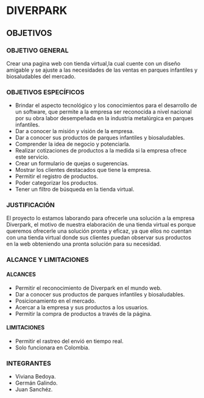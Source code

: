 # **DIVERPARK**

## **OBJETIVOS**


### **OBJETIVO GENERAL**

Crear una pagina web con tienda virtual,la cual cuente con un diseño amigable y se ajuste a las necesidades de las ventas en parques infantiles y biosaludables del mercado.

### **OBJETIVOS ESPECÍFICOS**

-	Brindar el aspecto tecnológico y los conocimientos para el desarrollo de un software, que permite a la empresa ser reconocida a nivel nacional por su obra labor desempeñada en la industria metalúrgica en parques infantiles.
-	Dar a conocer la misión y visión de la empresa.
-	Dar a conocer sus productos de parques infantiles y biosaludables.
-	Comprender la idea de negocio y potenciarla.
-	Realizar cotizaciones de productos a la medida si la empresa ofrece este servicio.
-	Crear un formulario de quejas o sugerencias.
-	Mostrar los clientes destacados que tiene la empresa.
-	Permitir el registro de productos.
-	Poder categorizar los productos.
-	Tener un filtro de búsqueda en la tienda virtual.

### **JUSTIFICACIÓN**

El proyecto lo estamos laborando para ofrecerle una solución a la empresa Diverpark, el motivo de nuestra elaboración de una tienda virtual es porque queremos ofrecerle una solución pronta y eficaz, ya que ellos no cuentan con una tienda virtual donde sus clientes puedan observar sus productos en la web obteniendo una pronta solución para su necesidad.

### **ALCANCE Y LIMITACIONES**

#### **ALCANCES**

- Permitir el reconocimiento de Diverpark en el mundo web.
- Dar a conocer sus productos de parques infantiles y biosaludables.
- Posicionamiento en el mercado.
- Acercar a la empresa y sus productos a los usuarios.
- Permitir la compra de productos a través de la página.

#### **LIMITACIONES**

- Permitir el rastreo del envió en tiempo real.
- Solo funcionara en Colombia.

### **INTEGRANTES**

- Viviana Bedoya.
- Germán Galindo.
- Juan Sanchéz.






